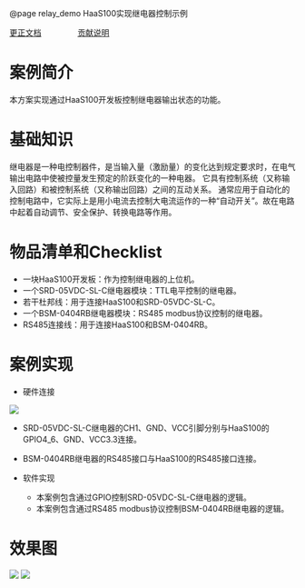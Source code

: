@page relay_demo HaaS100实现继电器控制示例

[更正文档](https://gitee.com/alios-things/relay_demo/edit/rel_3.3.0/README.md) &emsp;&emsp;&emsp;&emsp; [贡献说明](https://g.alicdn.com/alios-things-3.3/doc/contribute_doc.html)

案例简介
====

本方案实现通过HaaS100开发板控制继电器输出状态的功能。

基础知识
====

继电器是一种电控制器件，是当输入量（激励量）的变化达到规定要求时，在电气输出电路中使被控量发生预定的阶跃变化的一种电器。 它具有控制系统（又称输入回路）和被控制系统（又称输出回路）之间的互动关系。 通常应用于自动化的控制电路中，它实际上是用小电流去控制大电流运作的一种“自动开关”。故在电路中起着自动调节、安全保护、转换电路等作用。

物品清单和Checklist
==============

* 一块HaaS100开发板：作为控制继电器的上位机。
* 一个SRD-05VDC-SL-C继电器模块：TTL电平控制的继电器。
* 若干杜邦线：用于连接HaaS100和SRD-05VDC-SL-C。
* 一个BSM-0404RB继电器模块：RS485 modbus协议控制的继电器。
* RS485连接线：用于连接HaaS100和BSM-0404RB。

案例实现
====

* 硬件连接

<img src="https://img.alicdn.com/imgextra/i2/O1CN01DLCjIX1PNj5O6BwDJ_!!6000000001829-0-tps-4096-3072.jpg" style="max-width:800px;" />

* SRD-05VDC-SL-C继电器的CH1、GND、VCC引脚分别与HaaS100的GPIO4_6、GND、VCC3.3连接。
* BSM-0404RB继电器的RS485接口与HaaS100的RS485接口连接。

* 软件实现
  * 本案例包含通过GPIO控制SRD-05VDC-SL-C继电器的逻辑。
  * 本案例包含通过RS485 modbus协议控制BSM-0404RB继电器的逻辑。

效果图
===

<img src="https://img.alicdn.com/imgextra/i4/O1CN01bt0ahl1KLpMjvE5Y8_!!6000000001148-0-tps-1920-1080.jpg" style="max-width:800px;" />

<img src="https://img.alicdn.com/imgextra/i1/O1CN010Ddey81CiiEPwG0vl_!!6000000000115-0-tps-1920-1080.jpg" style="max-width:800px;" />

